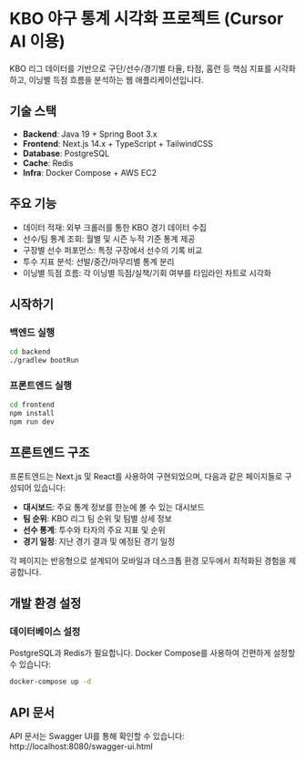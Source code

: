 # KBO 야구 통계 시각화 프로젝트 (Cursor AI 이용)

KBO 리그 데이터를 기반으로 구단/선수/경기별 타율, 타점, 홈런 등 핵심 지표를 시각화하고, 이닝별 득점 흐름을 분석하는 웹 애플리케이션입니다.

## 기술 스택

- **Backend**: Java 19 + Spring Boot 3.x
- **Frontend**: Next.js 14.x + TypeScript + TailwindCSS
- **Database**: PostgreSQL
- **Cache**: Redis
- **Infra**: Docker Compose + AWS EC2

## 주요 기능

- 데이터 적재: 외부 크롤러를 통한 KBO 경기 데이터 수집
- 선수/팀 통계 조회: 월별 및 시즌 누적 기준 통계 제공
- 구장별 선수 퍼포먼스: 특정 구장에서 선수의 기록 비교
- 투수 지표 분석: 선발/중간/마무리별 통계 분리
- 이닝별 득점 흐름: 각 이닝별 득점/실책/기회 여부를 타임라인 차트로 시각화

## 시작하기

### 백엔드 실행

```bash
cd backend
./gradlew bootRun
```

### 프론트엔드 실행

```bash
cd frontend
npm install
npm run dev
```

## 프론트엔드 구조

프론트엔드는 Next.js 및 React를 사용하여 구현되었으며, 다음과 같은 페이지들로 구성되어 있습니다:

- **대시보드**: 주요 통계 정보를 한눈에 볼 수 있는 대시보드
- **팀 순위**: KBO 리그 팀 순위 및 팀별 상세 정보
- **선수 통계**: 투수와 타자의 주요 지표 및 순위
- **경기 일정**: 지난 경기 결과 및 예정된 경기 일정

각 페이지는 반응형으로 설계되어 모바일과 데스크톱 환경 모두에서 최적화된 경험을 제공합니다.

## 개발 환경 설정

### 데이터베이스 설정

PostgreSQL과 Redis가 필요합니다. Docker Compose를 사용하여 간편하게 설정할 수 있습니다:

```bash
docker-compose up -d
```

## API 문서

API 문서는 Swagger UI를 통해 확인할 수 있습니다:
http://localhost:8080/swagger-ui.html
